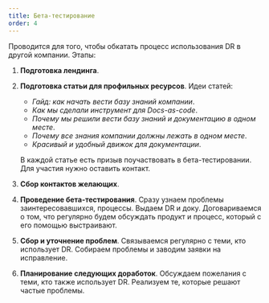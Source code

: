 ```yaml
---
title: Бета-тестирование
order: 4
---
```


Проводится для того, чтобы обкатать процесс использования DR в другой компании. Этапы:

1. **Подготовка лендинга**.

2. **Подготовка статьи для профильных ресурсов**. Идеи статей:
    - *Гайд: как начать вести базу знаний компании*.
    - *Как мы сделали инструмент для Docs-as-code*.
    - *Почему мы решили вести базу знаний и документацию в одном месте*.
    - *Почему все знания компании должны лежать в одном месте*.
    - *Красивый и удобный движок для документации*. 

    В каждой статье есть призыв поучаствовать в бета-тестировании. Для участия нужно оставить контакт.

3. **Сбор контактов желающих**.

4. **Проведение бета-тестирования**. Сразу узнаем проблемы заинтересовавшихся, процессы. Выдаем DR и доку. Договариваемся о том, что регулярно будем обсуждать продукт и процесс, который с его помощью выстраивают.

5. **Сбор и уточнение проблем**. Связываемся регулярно с теми, кто использует DR. Собираем проблемы и заводим заявки на исправление.

6. **Планирование следующих доработок**. Обсуждаем пожелания с теми, кто также использует DR. Реализуем те, которые решают частые проблемы.